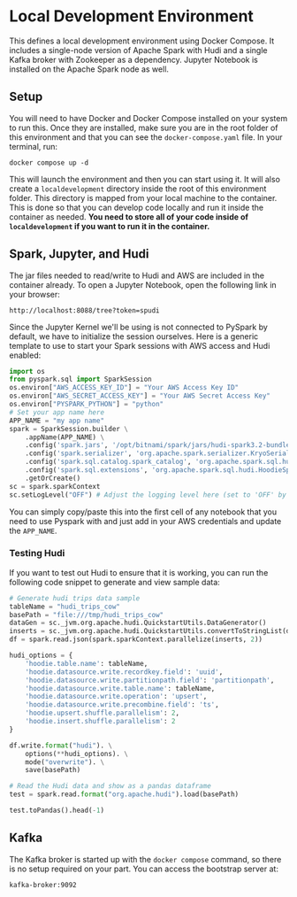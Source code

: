 # Local Development Environment

This defines a local development environment using Docker Compose. It includes a single-node version of Apache Spark with Hudi and a single Kafka broker with Zookeeper as a dependency. Jupyter Notebook is installed on the Apache Spark node as well. 

## Setup

You will need to have Docker and Docker Compose installed on your system to run this. Once they are installed, make sure you are in the root folder of this environment and that you can see the `docker-compose.yaml` file. In your terminal, run:
```
docker compose up -d 
``` 
This will launch the environment and then you can start using it. It will also create a `localdevelopment` directory inside the root of this environment folder. This directory is mapped from your local machine to the container. This is done so that you can develop code locally and run it inside the container as needed. **You need to store all of your code inside of `localdevelopment` if you want to run it in the container.**

## Spark, Jupyter, and Hudi

The jar files needed to read/write to Hudi and AWS are included in the container already. To open a Jupyter Notebook, open the following link in your browser:
```
http://localhost:8088/tree?token=spudi
```

Since the Jupyter Kernel we'll be using is not connected to PySpark by default, we have to initialize the session ourselves. Here is a generic template to use to start your Spark sessions with AWS access and Hudi enabled:
``` python
import os
from pyspark.sql import SparkSession
os.environ["AWS_ACCESS_KEY_ID"] = "Your AWS Access Key ID"
os.environ["AWS_SECRET_ACCESS_KEY"] = "Your AWS Secret Access Key"
os.environ["PYSPARK_PYTHON"] = "python"
# Set your app name here
APP_NAME = "my app name"
spark = SparkSession.builder \
    .appName(APP_NAME) \
    .config('spark.jars', '/opt/bitnami/spark/jars/hudi-spark3.2-bundle_2.12-0.12.0.jar') \
    .config('spark.serializer', 'org.apache.spark.serializer.KryoSerializer') \
    .config('spark.sql.catalog.spark_catalog', 'org.apache.spark.sql.hudi.catalog.HoodieCatalog') \
    .config('spark.sql.extensions', 'org.apache.spark.sql.hudi.HoodieSparkSessionExtension') \
    .getOrCreate()
sc = spark.sparkContext
sc.setLogLevel("OFF") # Adjust the logging level here (set to 'OFF' by default due to hudi's verbosity)
``` 
You can simply copy/paste this into the first cell of any notebook that you need to use Pyspark with and just add in your AWS credentials and update the `APP_NAME`.

### Testing Hudi

If you want to test out Hudi to ensure that it is working, you can run the following code snippet to generate and view sample data:
```python
# Generate hudi trips data sample
tableName = "hudi_trips_cow"
basePath = "file:///tmp/hudi_trips_cow"
dataGen = sc._jvm.org.apache.hudi.QuickstartUtils.DataGenerator()
inserts = sc._jvm.org.apache.hudi.QuickstartUtils.convertToStringList(dataGen.generateInserts(10))
df = spark.read.json(spark.sparkContext.parallelize(inserts, 2))

hudi_options = {
    'hoodie.table.name': tableName,
    'hoodie.datasource.write.recordkey.field': 'uuid',
    'hoodie.datasource.write.partitionpath.field': 'partitionpath',
    'hoodie.datasource.write.table.name': tableName,
    'hoodie.datasource.write.operation': 'upsert',
    'hoodie.datasource.write.precombine.field': 'ts',
    'hoodie.upsert.shuffle.parallelism': 2,
    'hoodie.insert.shuffle.parallelism': 2
}

df.write.format("hudi"). \
    options(**hudi_options). \
    mode("overwrite"). \
    save(basePath)

# Read the Hudi data and show as a pandas dataframe
test = spark.read.format("org.apache.hudi").load(basePath)

test.toPandas().head(-1)
```
## Kafka

The Kafka broker is started up with the `docker compose` command, so there is no setup required on your part. You can access the bootstrap server at: 
```
kafka-broker:9092
``` 


